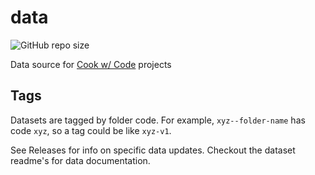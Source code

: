 # data

![GitHub repo size](https://img.shields.io/github/repo-size/cookwcode/data)

Data source for [Cook w/ Code](https://cookwcode.com/) projects

## Tags

Datasets are tagged by folder code. For example, `xyz--folder-name` has code `xyz`, so a tag could be like `xyz-v1`. 

See Releases for info on specific data updates. Checkout the dataset readme's for data documentation.